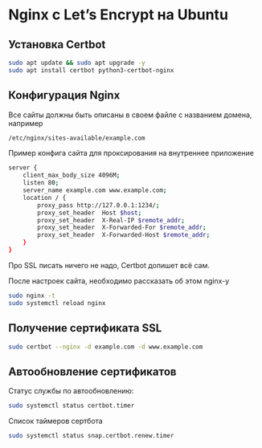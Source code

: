# Nginx с Let’s Encrypt на Ubuntu

## Установка Certbot

```Bash
sudo apt update && sudo apt upgrade -y
sudo apt install certbot python3-certbot-nginx
```

## Конфигурация Nginx

Все сайты должны быть описаны в своем файле с названием домена, например

```Bash
/etc/nginx/sites-available/example.com
```

Пример конфига сайта для проксирования на внутреннее приложение

```Bash
server {
    client_max_body_size 4096M;
    listen 80;
    server_name example.com www.example.com;
    location / {
        proxy_pass http://127.0.0.1:1234/;
        proxy_set_header  Host $host;
        proxy_set_header  X-Real-IP $remote_addr;
        proxy_set_header  X-Forwarded-For $remote_addr;
        proxy_set_header  X-Forwarded-Host $remote_addr;
    }
}
```

Про SSL писать ничего не надо, Certbot допишет всё сам.

После настроек сайта, необходимо рассказать об этом nginx-у

```Bash
sudo nginx -t
sudo systemctl reload nginx
```

## Получение сертификата SSL

```Bash
sudo certbot --nginx -d example.com -d www.example.com
```

## Автообновление сертификатов

Статус службы по автообновлению:

```Bash
sudo systemctl status certbot.timer
```

Список таймеров сертбота

```Bash
sudo systemctl status snap.certbot.renew.timer
```

